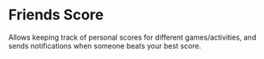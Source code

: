 Friends Score
================

Allows keeping track of personal scores for different games/activities, and sends notifications when someone beats your best score.
